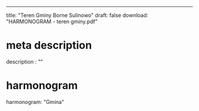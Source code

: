 ---
title: "Teren Gminy Borne Sulinowo"
draft: false
download: "HARMONOGRAM - teren gminy.pdf"
# meta description
description : ""
# harmonogram
harmonogram: "Gmina"

